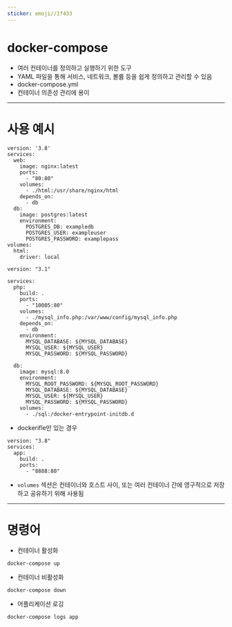 ```yaml
---
sticker: emoji//1f433
---
```

# docker-compose
 - 여러 컨테이너를 정의하고 실행하기 위한 도구
 - YAML 파일을 통해 서비스, 네트워크, 볼륨 등을 쉽게 정의하고 관리할 수 있음
 - docker-compose.yml
 - 컨테이너 의존성 관리에 용이

---
# 사용 예시
```
version: '3.8'
services:
  web:
    image: nginx:latest
    ports:
      - "80:80"
    volumes:
      - ./html:/usr/share/nginx/html
    depends_on:
      - db
  db:
    image: postgres:latest
    environment:
      POSTGRES_DB: exampledb
      POSTGRES_USER: exampleuser
      POSTGRES_PASSWORD: examplepass
volumes:
  html:
    driver: local

```

```
version: "3.1"

services:
  php:
    build: .
    ports:
      - "10005:80"
    volumes:
      - ./mysql_info.php:/var/www/config/mysql_info.php
    depends_on:
      - db
    environment:
      MYSQL_DATABASE: ${MYSQL_DATABASE}
      MYSQL_USER: ${MYSQL_USER}
      MYSQL_PASSWORD: ${MYSQL_PASSWORD}

  db:
    image: mysql:8.0
    environment:
      MYSQL_ROOT_PASSWORD: ${MYSQL_ROOT_PASSWORD}
      MYSQL_DATABASE: ${MYSQL_DATABASE}
      MYSQL_USER: ${MYSQL_USER}
      MYSQL_PASSWORD: ${MYSQL_PASSWORD}
    volumes:
      - ./sql:/docker-entrypoint-initdb.d

```

- dockerifle만 있는 경우
```
version: "3.8"
services:
  app:
    build: .
    ports:
      - "8888:80"
```

- `volumes` 섹션은 컨테이너와 호스트 사이, 또는 여러 컨테이너 간에 영구적으로 저장하고 공유하기 위해 사용됨

---
# 명령어
- 컨테이너 활성화
```
docker-compose up
```

- 컨테이너 비활성화
```
docker-compose down
```


- 어플리케이션 로깅
```
docker-compose logs app
```